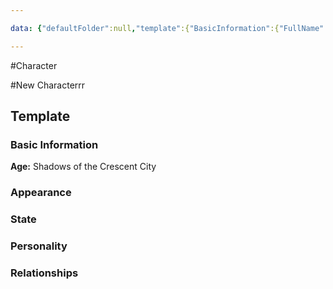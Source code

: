```yaml
---

data: {"defaultFolder":null,"template":{"BasicInformation":{"FullName":null,"Age":"Shadows of the Crescent City","Occupation":null,"Background":null},"Appearance":{"Build":null,"Description":null,"Accessories":null},"State":{"Dead":null,"Injured":null},"Personality":{"GeneralTraits":null,"Strengths":null,"Weaknesses":null},"Relationships":{"Family":null,"FriendsAndAllies":null,"EnemiesAndRivals":null,"RomanticInterests":null},"Belongings":null,"AdditionalNotes":null}}

---
```


#Character

#New Characterrr

## Template
### Basic Information
**Age:** Shadows of the Crescent City

### Appearance
### State
### Personality
### Relationships
